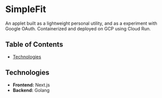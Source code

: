# SimpleFit

An applet built as a lightweight personal utility, and as a experiment with Google OAuth.  Containerized and deployed on GCP using Cloud Run.

## Table of Contents

- [Technologies](#technologies)

## Technologies
- **Frontend:** Next.js
- **Backend:** Golang

